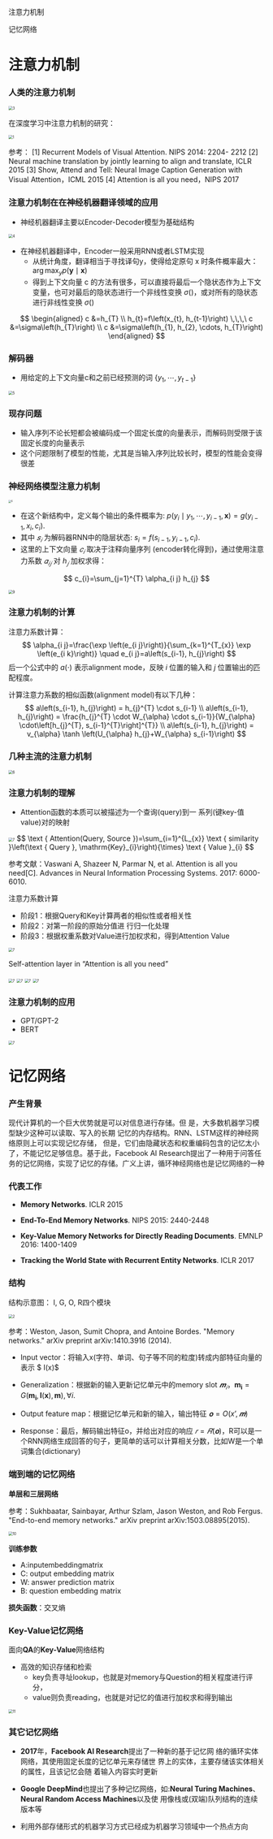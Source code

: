 注意力机制

记忆网络



# 注意力机制

### 人类的注意力机制

<img src="./PIC/Attention/3.png" alt="3" style="zoom:50%;" />

在深度学习中注意力机制的研究：

<img src="./PIC/Attention/1.png" alt="1" style="zoom:50%;" />

参考：
[1] Recurrent Models of Visual Attention. NIPS 2014: 2204- 2212
[2] Neural machine translation by jointly learning to align and translate, ICLR 2015
[3] Show, Attend and Tell: Neural Image Caption Generation with Visual Attention，ICML 2015
[4] Attention is all you need，NIPS 2017

### 注意力机制在在神经机器翻译领域的应用

- 神经机器翻译主要以Encoder-Decoder模型为基础结构

<img src="./PIC/Attention/4.png" alt="4" style="zoom:50%;" />

- 在神经机器翻译中，Encoder一般采用RNN或者LSTM实现
  - 从统计角度，翻译相当于寻找译句y，使得给定原句 x 时条件概率最大：$\arg \max _{y} p(\boldsymbol{y} \mid \boldsymbol{x})$
  - 得到上下文向量 c 的方法有很多，可以直接将最后一个隐状态作为上下文变量，也可对最后的隐状态进行一个非线性变换 $\sigma()$，或对所有的隐状态进行非线性变换 $\sigma()$

$$
\begin{aligned} c &=h_{T} \\ h_{t}=f\left(x_{t}, h_{t-1}\right) \,\,\,\  c &=\sigma\left(h_{T}\right) \\ c &=\sigma\left(h_{1}, h_{2}, \cdots, h_{T}\right) \end{aligned}
$$

### 解码器

- 用给定的上下文向量c和之前已经预测的词 $\{y_1,\cdots,y_{t-1}\}$

<img src="./PIC/Attention/5.png" alt="5" style="zoom:50%;" />

### 现存问题

-  输入序列不论长短都会被编码成一个固定长度的向量表示，而解码则受限于该固定长度的向量表示
- 这个问题限制了模型的性能，尤其是当输入序列比较长时，模型的性能会变得很差

### 神经网络模型注意力机制

<img src="./PIC/Attention/8.png" alt="6" style="zoom:33%;" />

- 在这个新结构中，定义每个输出的条件概率为:  $p\left(y_{i} \mid y_{1}, \cdots, y_{i-1}, \boldsymbol{x}\right)=g\left(y_{i-1}, x_{i}, c_{i}\right)$.
- 其中 $𝑠_𝑖$ 为解码器RNN中的隐层状态: $s_{i}=f\left(s_{i-1}, y_{i-1}, c_{i}\right)$.
- 这里的上下文向量 $𝑐_𝑖$ 取决于注释向量序列 (encoder转化得到)，通过使用注意力系数 $𝛼_{𝑖𝑗}$ 对 $h_𝑗$  加权求得：

$$
c_{i}=\sum_{j=1}^{T} \alpha_{i j} h_{j}
$$

<img src="./PIC/Attention/9.png" alt="9" style="zoom:50%;" />

### 注意力机制的计算

注意力系数计算：
$$
\alpha_{i j}=\frac{\exp \left(e_{i j}\right)}{\sum_{k=1}^{T_{x}} \exp \left(e_{i k}\right)} \quad e_{i j}=a\left(s_{i-1}, h_{j}\right)
$$
后一个公式中的 $a(\cdot)$ 表示alignment mode，反映 $i$ 位置的输入和 $j$ 位置输出的匹配程度。

计算注意力系数的相似函数(alignment model)有以下几种：
$$
a\left(s_{i-1}, h_{j}\right) = 
h_{j}^{T} \cdot s_{i-1} \\
a\left(s_{i-1}, h_{j}\right) = 
\frac{h_{j}^{T} \cdot W_{\alpha} \cdot s_{i-1}}{W_{\alpha} \cdot\left[h_{j}^{T}, s_{i-1}^{T}\right]^{T}} \\
a\left(s_{i-1}, h_{j}\right) = 
v_{\alpha} \tanh \left(U_{\alpha} h_{j}+W_{\alpha} s_{i-1}\right)
$$

### 几种主流的注意力机制

<img src="./PIC/Attention/6.png" alt="6" style="zoom:50%;" />

### 注意力机制的理解

- Attention函数的本质可以被描述为一个查询(query)到一 系列(键key-值value)对的映射

<img src="./PIC/Attention/7.png" alt="7" style="zoom:50%;" />
$$
\text { Attention(Query, Source })=\sum_{i=1}^{L_{x}} \text { similarity }\left(\text { Query }, \mathrm{Key}_{i}\right){\times} \text { Value }_{i}
$$

参考文献：Vaswani A, Shazeer N, Parmar N, et al. Attention is all you need[C]. Advances in Neural Information Processing Systems. 2017: 6000-6010.

注意力系数计算

- 阶段1：根据Query和Key计算两者的相似性或者相关性
- 阶段2：对第一阶段的原始分值进 行归一化处理
- 阶段3：根据权重系数对Value进行加权求和，得到Attention Value

<img src="./PIC/Attention/12.png" alt="7" style="zoom:50%;" />

Self-attention layer in “Attention is all you need”

<img src="./PIC/Attention/13.png" alt="7" style="zoom:50%;" />

<img src="./PIC/Attention/14.png" alt="7" style="zoom:50%;" />

<img src="./PIC/Attention/15.png" alt="7" style="zoom:50%;" />

<img src="./PIC/Attention/16.png" alt="7" style="zoom:50%;" />

### 注意力机制的应用

- GPT/GPT-2
- BERT

<img src="./PIC/Attention/17.png" alt="7" style="zoom:50%;" />


# 记忆网络

### 产生背景

现代计算机的一个巨大优势就是可以对信息进行存储。但 是，大多数机器学习模型缺少这种可以读取、写入的长期 记忆的内存结构。RNN、LSTM这样的神经网络原则上可以实现记忆存储， 但是，它们由隐藏状态和权重编码包含的记忆太小了，不能记忆足够信息。基于此，Facebook AI Research提出了一种用于问答任务的记忆网络，实现了记忆的存储。广义上讲，循环神经网络也是记忆网络的一种

### 代表工作

- **Memory Networks**. ICLR 2015

- **End-To-End Memory Networks**. NIPS 2015: 2440-2448

- **Key-Value Memory Networks for Directly Reading Documents**. EMNLP 2016: 1400-1409

- **Tracking the World State with Recurrent Entity Networks**. ICLR 2017

### 结构

结构示意图： I, G, O, R四个模块

<img src="./PIC/Attention/2.png" alt="2" style="zoom:50%;" />

参考：Weston, Jason, Sumit Chopra, and Antoine Bordes. "Memory networks." arXiv preprint arXiv:1410.3916 (2014).

- Input vector：将输入x(字符、单词、句子等不同的粒度)转成内部特征向量的表示 $ I(x)$
- Generalization：根据新的输入更新记忆单元中的memory slot $𝒎_𝑖$，$\boldsymbol{m}_{\boldsymbol{i}}=G\left(\boldsymbol{m}_{\boldsymbol{i}}, \boldsymbol{I}(\boldsymbol{x}), \boldsymbol{m}\right), \forall i$.

- Output feature map：根据记忆单元和新的输入，输出特征 $𝐨 = O (x’, 𝒎)$

- Response：最后，解码输出特征o，并给出对应的响应 $𝑟 = 𝑅 (𝐨)$，R可以是一个RNN网络生成回答的句子，更简单的话可以计算相关分数，比如W是一个单词集合(dictionary)

### 端到端的记忆网络

**单层和三层网络**

参考：Sukhbaatar, Sainbayar, Arthur Szlam, Jason Weston, and Rob Fergus. "End-to-end memory networks." arXiv preprint arXiv:1503.08895(2015).

<img src="./PIC/Attention/10.png" alt="10" style="zoom:50%;" />

**训练参数**

- A:inputembeddingmatrix
- C: output embedding matrix
- W: answer prediction matrix
- B: question embedding matrix

**损失函数**：交叉熵

### **Key-Value**记忆网络

面向**QA**的**Key-Value**网络结构

- 高效的知识存储和检索
  - key负责寻址lookup，也就是对memory与Question的相关程度进行评分，
  - value则负责reading，也就是对记忆的值进行加权求和得到输出

<img src="./PIC/Attention/11.png" alt="11" style="zoom:50%;" />

### 其它记忆网络

- **2017**年，**Facebook AI Research**提出了一种新的基于记忆网 络的循环实体网络，其使用固定长度的记忆单元来存储世 界上的实体，主要存储该实体相关的属性，且该记忆会随 着输入内容实时更新

- **Google DeepMind**也提出了多种记忆网络，如:**Neural Turing Machines**、**Neural Random Access Machines**以及使 用像栈或(双端)队列结构的连续版本等

- 利用外部存储形式的机器学习方式已经成为机器学习领域中一个热点方向
